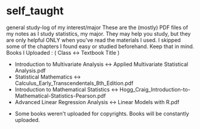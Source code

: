 # self_taught
general study-log of my interest/major
These are the (mostly) PDF files of my notes as I study statistics, my major.
They may help you study, but they are only helpful ONLY when you've read the materials I used. 
I skipped some of the chapters I found easy or studied beforehand. Keep that in mind.
Books I Uploaded : ( Class <-> Textbook Title )
 - Introduction to Multivariate Analysis <-> Applied Multivariate Statistical Analysis.pdf
 - Statistical Mathematics <-> Calculus_Early_Transcendentals_8th_Edition.pdf
 - Introduction to Mathematical Statistics <-> Hogg_Craig_Introduction-to-Mathematical-Statistics-Pearson.pdf
 - Advanced Linear Regression Analysis <-> Linear Models with R.pdf
* Some books weren't uploaded for copyrights. Books will be constantly uploaded.
